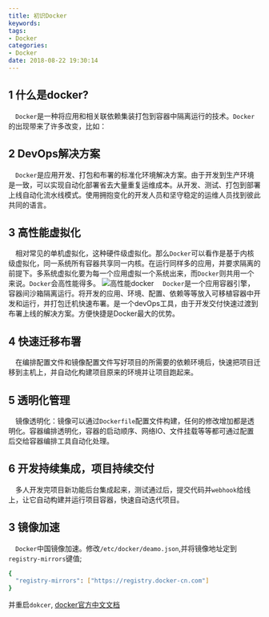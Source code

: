 ```yaml
---
title: 初识Docker
keywords:
tags:
- Docker
categories:
- Docker
date: 2018-08-22 19:30:14
---
```

## 1 什么是docker?
&emsp;`Docker`是一种将应用和相关联依赖集装打包到容器中隔离运行的技术。`Docker`的出现带来了许多改变，比如：

## 2 DevOps解决方案
&emsp;`Docker`是应用开发、打包和布署的标准化环境解决方案。由于开发到生产环境是一致，可以实现自动化部署省去大量重复运维成本。从开发、测试、打包到部署上线自动化流水线模式。使用拥抱变化的开发人员和坚守稳定的运维人员找到彼此共同的语言。

## 3 高性能虚拟化
&emsp;相对常见的单机虚拟化，这种硬件级虚拟化。那么`Docker`可以看作是基于内核级虚拟化，同一系统所有容器共享同一内核。在运行同样多的应用，并要求隔离的前提下。多系统虚拟化要为每一个应用虚拟一个系统出来，而`Docker`则共用一个来说。`Docker`会高性能得多。
![高性能docker](/images/20181314docker-container.png)
&emsp;`Docker`是一个应用容器引擎，容器间沙箱隔离运行。将开发的应用、环境、配置、依赖等等放入可移植容器中开发和运行，并打包迁机快速布署。是一个devOps工具，由于开发交付快速过渡到布署上线的解决方案。方便快捷是Docker最大的优势。
## 4 快速迁移布署
&emsp;在编排配置文件和镜像配置文件写好项目的所需要的依赖环境后，快速把项目迁移到主机上，并自动化构建项目原来的环境并让项目跑起来。

## 5 透明化管理
&emsp;镜像透明化：镜像可以通过`Dockerfile`配置文件构建，任何的修改增加都是透明化。容器编排透明化，容器的启动顺序、网络IO、文件挂载等等都可通过配置后交给容器编排工具自动化处理。

## 6 开发持续集成，项目持续交付
&emsp;多人开发完项目新功能后台集成起来，测试通过后，提交代码并`webhook`给线上，让它自动构建并运行项目容器，快速自动迭代项目。

## 3 镜像加速
&emsp;`Docker`中国镜像加速。修改`/etc/docker/deamo.json`,并将镜像地址定到`registry-mirrors`键值;
``` bash
{
  "registry-mirrors": ["https://registry.docker-cn.com"]
}
```
并重启`dokcer`, [docker官方中文文档](https://www.docker-cn.com/registry-mirror)